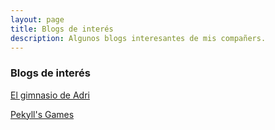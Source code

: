 ```yaml
---
layout: page
title: Blogs de interés
description: Algunos blogs interesantes de mis compañers.
---
```

### Blogs de interés

[El gimnasio de Adri](https://adriisotuu.github.io/ "El gimnasio de Adri")

[Pekyll's Games](https://pprieto8.github.io "Pekyll's Games")
